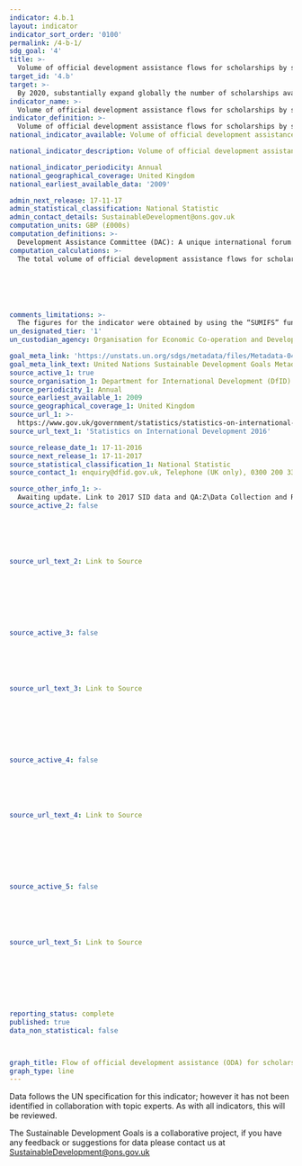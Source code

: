 ```yaml
---
indicator: 4.b.1
layout: indicator
indicator_sort_order: '0100'
permalink: /4-b-1/
sdg_goal: '4'
title: >-
  Volume of official development assistance flows for scholarships by sector and type of study
target_id: '4.b'
target: >-
  By 2020, substantially expand globally the number of scholarships available to developing countries, in particular least developed countries, small island developing States and African countries, for enrolment in higher education, including vocational training and information and communications technology, technical, engineering and scientific programmes, in developed countries and other developing countries
indicator_name: >-
  Volume of official development assistance flows for scholarships by sector and type of study
indicator_definition: >-
  Volume of official development assistance flows for scholarships by sector and type of study
national_indicator_available: Volume of official development assistance flows for scholarships

national_indicator_description: Volume of official development assistance flows for scholarships

national_indicator_periodicity: Annual
national_geographical_coverage: United Kingdom
national_earliest_available_data: '2009'

admin_next_release: 17-11-17
admin_statistical_classification: National Statistic
admin_contact_details: SustainableDevelopment@ons.gov.uk
computation_units: GBP (£000s)
computation_definitions: >-
  Development Assistance Committee (DAC): A unique international forum of many of the largest funders of aid, including 30 DAC Members. The World Bank, IMF and UNDP participate as observers. Official development assistance (ODA): The DAC defines ODA as “those flows to countries and territories on the DAC List of ODA Recipients and to multilateral institutions which are i) provided by official agencies, including state and local governments, or by their executive agencies; and ii) each transaction is administered with the promotion of the economic development and welfare of developing countries as its main objective; and is concessional in character and conveys a grant element of at least 25 per cent (calculated at a rate of discount of 10 per cent) (http://www.oecd.org/dac/stats/officialdevelopmentassistancedefinitionandcoverage.htm). Other official flows (OOF): Other official flows (excluding officially supported export credits) are defined as transactions by the official sector which do not meet the conditions for eligibility as ODA, either because they are not primarily aimed at development, or because they are not sufficiently concessional (http://www.oecd.org/dac/stats/documentupload/DCDDAC(2016)3FINAL.pdf - Para 24). Bilateral Aid:  Bilateral aid covers all aid provided by donor countries when the recipient country, sector or project is known. Bilateral aid also includes aid that is channelled through a multilateral organisation where the government department determines the country, sector or theme that the funds will be spent on. Multilateral Aid:  This is aid delivered in the form of core contributions to organisations on the DAC List of Multilateral Organisations.  Purpose Codes: The DAC (Development Assistance Committee) Secretariat maintains various code lists which are used by donors to report on their aid flows to the DAC databases.  In addition, these codes are used to classify information in the DAC databases. The sector classification codes used can be found on the OECD website (http://www.oecd.org/dac/stats/purposecodessectorclassification.htm). Scholarships: Financial aid awards for individual students and contributions to trainees. The beneficiary students and trainees are nationals of developing countries. Financial aid awards include bilateral grants to students registered for systematic instruction in private or public institutions of higher education to follow full-time studies or training courses in the donor country. Estimated tuition costs of students attending schools financed by the donor but not receiving individual grants are not included here, but under item imputed student costs (CRS sector code 1520). Training costs relate to contributions for trainees from developing countries receiving mainly non-academic, practical or vocational training in the donor country.
computation_calculations: >-
  The total volume of official development assistance flows for scholarships is calculated by adding the total official development assistance for scholarships/training in donor country to the total imputed student costs for the same period. The codes used to measure net ODA for scholarships sit under DAC 5 Code 114  as defined by the United Nations Sustainable Development Goal Metadata for  Indicator 4.b.1.






comments_limitations: >-
  The figures for the indicator were obtained by using the “SUMIFS” function to gather figures from the “data underlying SID 2016” dataset.
un_designated_tier: '1'
un_custodian_agency: Organisation for Economic Co-operation and Development (OECD)

goal_meta_link: 'https://unstats.un.org/sdgs/metadata/files/Metadata-04-0B-01.pdf'
goal_meta_link_text: United Nations Sustainable Development Goals Metadata (PDF 211 KB)
source_active_1: true
source_organisation_1: Department for International Development (DfID)
source_periodicity_1: Annual
source_earliest_available_1: 2009
source_geographical_coverage_1: United Kingdom
source_url_1: >-
  https://www.gov.uk/government/statistics/statistics-on-international-development-2016
source_url_text_1: 'Statistics on International Development 2016'

source_release_date_1: 17-11-2016
source_next_release_1: 17-11-2017
source_statistical_classification_1: National Statistic
source_contact_1: enquiry@dfid.gov.uk, Telephone (UK only), 0300 200 3343

source_other_info_1: >-
  Awaiting update. Link to 2017 SID data and QA:Z\Data Collection and Reporting\Jemalex\Other Documents\ODA\2017
source_active_2: false






source_url_text_2: Link to Source








source_active_3: false






source_url_text_3: Link to Source








source_active_4: false






source_url_text_4: Link to Source








source_active_5: false






source_url_text_5: Link to Source








reporting_status: complete
published: true
data_non_statistical: false



graph_title: Flow of official development assistance (ODA) for scholarships
graph_type: line
---
```

Data follows the UN specification for this indicator; however it has not been identified in collaboration with topic experts. As with all indicators, this will be reviewed.
  
The Sustainable Development Goals is a collaborative project, if you have any feedback or suggestions for data please contact us at <SustainableDevelopment@ons.gov.uk>


